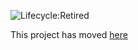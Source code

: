 ![Lifecycle:Retired](https://img.shields.io/badge/Lifecycle-Retired-d45500)

This project has moved [here](https://github.com/bcgov/how-to-workshops/tree/master/labs/netpol-demo-project)
